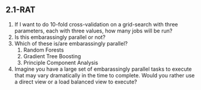 2.1-RAT
--------

1. If I want to do 10-fold cross-validation on a grid-search with three parameters, each with three values, how many jobs will be run?
2. Is this embarassingly parallel or not?
3. Which of these is/are embarassingly parallel?
	1. Random Forests
	2. Gradient Tree Boosting
	3. Principle Component Analysis
4. Imagine you have a large set of embarassingly parallel tasks to execute that may vary dramatically in the time to complete. Would you rather use a direct view or a load balanced view to execute?